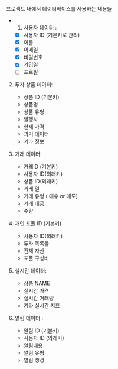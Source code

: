 프로젝트 내에서 데이터베이스를 사용하는 내용들

-
    1. 사용자 데이터 :

    - [x] 사용자 ID (기본키로 관리)
    - [x] 이름
    - [x] 이메일
    - [x] 비밀번호
    - [x] 가입일
    - [ ] 프로필

2. 투자 상품 데이터:
    - 상품 ID (기본키)
    - 상품명
    - 상품 유형
    - 발행사
    - 현재 가격
    - 과거 데이터
    - 기타 정보

3. 거래 데이터:
    - 거래ID (기본키)
    - 사용자 ID(외래키)
    - 상품 ID(외래키)
    - 거래 일
    - 거래 유형 ( 매수 or 매도)
    - 거래 대금
    - 수량

4. 개인 포폴 ID (기본키)
    - 사용자 ID(외래키)
    - 투자 목록들
    - 전체 자산
    - 포폴 구성비

5. 실시간 데이터:
    - 상품 NAME
    - 실시간 가격
    - 실시간 거래량
    - 기타 실시간 지표

6. 알림 데이터 :
    - 알림 ID (기본키)
    - 사용자 ID (외래키)
    - 알림내용
    - 알림 유형
    - 알림 생성 

